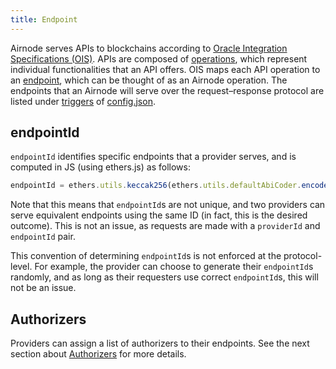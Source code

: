 ```yaml
---
title: Endpoint
---
```


Airnode serves APIs to blockchains according to [Oracle Integration Specifications \(OIS\)](../../airnode/ois.md). APIs are composed of [operations](../../airnode/ois.md#4.4-paths), which represent individual functionalities that an API offers. OIS maps each API operation to an [endpoint](../../airnode/ois.md#5-endpoints), which can be thought of as an Airnode operation. The endpoints that an Airnode will serve over the request–response protocol are listed under [triggers](../../airnode/config-json.md#triggers) of [config.json](../../airnode/config-json.md).

## endpointId

`endpointId` identifies specific endpoints that a provider serves, and is computed in JS \(using ethers.js\) as follows:

```javascript
endpointId = ethers.utils.keccak256(ethers.utils.defaultAbiCoder.encode(['string'], [`${OIS_NAME}/${ENDPOINT_NAME}`]));
```

Note that this means that `endpointId`s are not unique, and two providers can serve equivalent endpoints using the same ID \(in fact, this is the desired outcome\). This is not an issue, as requests are made with a `providerId` and `endpointId` pair.

This convention of determining `endpointId`s is not enforced at the protocol-level. For example, the provider can choose to generate their `endpointId`s randomly, and as long as their requesters use correct `endpointId`s, this will not be an issue.

## Authorizers

Providers can assign a list of authorizers to their endpoints. See the next section about [Authorizers](authorizer.md) for more details.


